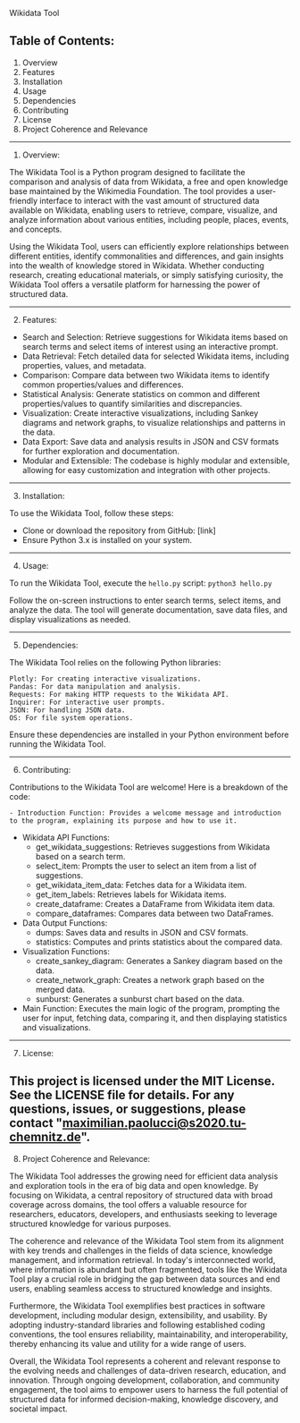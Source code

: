 Wikidata Tool

Table of Contents:
------------------
1. Overview
2. Features
3. Installation
4. Usage
5. Dependencies
6. Contributing
7. License
8. Project Coherence and Relevance


------------
1. Overview:

The Wikidata Tool is a Python program designed to facilitate the comparison and analysis of data from Wikidata, a free and open knowledge base maintained by the Wikimedia Foundation. The tool provides a user-friendly interface to interact with the vast amount of structured data available on Wikidata, enabling users to retrieve, compare, visualize, and analyze information about various entities, including people, places, events, and concepts.

Using the Wikidata Tool, users can efficiently explore relationships between different entities, identify commonalities and differences, and gain insights into the wealth of knowledge stored in Wikidata. Whether conducting research, creating educational materials, or simply satisfying curiosity, the Wikidata Tool offers a versatile platform for harnessing the power of structured data.


------------
2. Features:

- Search and Selection: Retrieve suggestions for Wikidata items based on search terms and select items of interest using an interactive prompt.
- Data Retrieval: Fetch detailed data for selected Wikidata items, including properties, values, and metadata.
- Comparison: Compare data between two Wikidata items to identify common properties/values and differences.
- Statistical Analysis: Generate statistics on common and different properties/values to quantify similarities and discrepancies.
- Visualization: Create interactive visualizations, including Sankey diagrams and network graphs, to visualize relationships and patterns in the data.
- Data Export: Save data and analysis results in JSON and CSV formats for further exploration and documentation.
- Modular and Extensible: The codebase is highly modular and extensible, allowing for easy customization and integration with other projects.



----------------
3. Installation:

To use the Wikidata Tool, follow these steps:

- Clone or download the repository from GitHub: [link]
- Ensure Python 3.x is installed on your system.



---------
4. Usage:

To run the Wikidata Tool, execute the `hello.py` script: `python3 hello.py`

Follow the on-screen instructions to enter search terms, select items, and analyze the data. The tool will generate documentation, save data files, and display visualizations as needed.


----------------
5. Dependencies:

The Wikidata Tool relies on the following Python libraries:

    Plotly: For creating interactive visualizations.
    Pandas: For data manipulation and analysis.
    Requests: For making HTTP requests to the Wikidata API.
    Inquirer: For interactive user prompts.
    JSON: For handling JSON data.
    OS: For file system operations.

Ensure these dependencies are installed in your Python environment before running the Wikidata Tool.


----------------
6. Contributing:

Contributions to the Wikidata Tool are welcome! Here is a breakdown of the code:

    - Introduction Function: Provides a welcome message and introduction to the program, explaining its purpose and how to use it.
- Wikidata API Functions:
    - get_wikidata_suggestions: Retrieves suggestions from Wikidata based on a search term.
    - select_item: Prompts the user to select an item from a list of suggestions.
    - get_wikidata_item_data: Fetches data for a Wikidata item.
    - get_item_labels: Retrieves labels for Wikidata items.
    - create_dataframe: Creates a DataFrame from Wikidata item data.
    - compare_dataframes: Compares data between two DataFrames.
- Data Output Functions:
    - dumps: Saves data and results in JSON and CSV formats.
    - statistics: Computes and prints statistics about the compared data.
- Visualization Functions:
    - create_sankey_diagram: Generates a Sankey diagram based on the data.
    - create_network_graph: Creates a network graph based on the merged data.
    - sunburst: Generates a sunburst chart based on the data.
- Main Function: Executes the main logic of the program, prompting the user for input, fetching data, comparing it, and then displaying statistics and visualizations.


-----------
7. License:

This project is licensed under the MIT License. See the LICENSE file for details. For any questions, issues, or suggestions, please contact "maximilian.paolucci@s2020.tu-chemnitz.de".
-------------------------------------
8. Project Coherence and Relevance:

The Wikidata Tool addresses the growing need for efficient data analysis and exploration tools in the era of big data and open knowledge. By focusing on Wikidata, a central repository of structured data with broad coverage across domains, the tool offers a valuable resource for researchers, educators, developers, and enthusiasts seeking to leverage structured knowledge for various purposes.

The coherence and relevance of the Wikidata Tool stem from its alignment with key trends and challenges in the fields of data science, knowledge management, and information retrieval. In today's interconnected world, where information is abundant but often fragmented, tools like the Wikidata Tool play a crucial role in bridging the gap between data sources and end users, enabling seamless access to structured knowledge and insights.

Furthermore, the Wikidata Tool exemplifies best practices in software development, including modular design, extensibility, and usability. By adopting industry-standard libraries and following established coding conventions, the tool ensures reliability, maintainability, and interoperability, thereby enhancing its value and utility for a wide range of users.

Overall, the Wikidata Tool represents a coherent and relevant response to the evolving needs and challenges of data-driven research, education, and innovation. Through ongoing development, collaboration, and community engagement, the tool aims to empower users to harness the full potential of structured data for informed decision-making, knowledge discovery, and societal impact.
